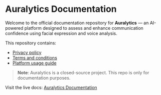 # Auralytics Documentation

Welcome to the official documentation repository for **Auralytics** — an AI-powered platform designed to assess and enhance communication confidence using facial expression and voice analysis.

This repository contains:

- [Privacy policy](./PRIVACY_POLICY.md)
- [Terms and conditions](./TERMS_AND_CONDITIONS.md)
- [Platform usage guide](./USER_GUIDE.md)

> **Note**: Auralytics is a closed-source project. This repo is only for documentation purposes.

Visit the live docs: [Auralytics Documentation](https://whyvineet.github.io/auralytics-docs/)
